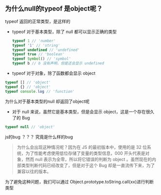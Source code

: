 ## 为什么null的typeof 是object呢？

typeof 返回的正常类型，是这样的
+ typeof 对于基本类型，除了 null 都可以显示正确的类型
  ```javascript
  typeof 1 // 'number'
  typeof '1' // 'string'
  typeof undefined // 'undefined'
  typeof true // 'boolean'
  typeof Symbol() // 'symbol'
  typeof b // b 没有声明，但是还会显示 undefined
  ```
+ typeof 对于对象，除了函数都会显示 object
```javascript
typeof [] // 'object'
typeof {} // 'object'
typeof console.log // 'function'
```
为什么对于基本类型的null 却返回了object呢
+ 对于 null 来说，虽然它是基本类型，但是会显示 object，这是一个存在很久了的 Bug
```javascript
typeof null // 'object'
```
js的bug ？？？ 究竟是什么样的bug

> 为什么会出现这种情况呢？因为在 JS 的最初版本中，使用的是 32 位系统，为了性能考虑使用低位存储了变量的类型信息，000 开头代表是对象，然而 null 表示为全零，所以将它错误的判断为 object 。虽然现在的内部类型判断代码已经改变了，但是对于这个 Bug 却是一直流传下来，为了兼容以往的版本。

为了避免这种问题，我们可以通过 Object.prototype.toString.call(xx)进行判断类型
